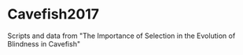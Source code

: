 # Cavefish2017
Scripts and data from "The Importance of Selection in the Evolution of Blindness in Cavefish"
